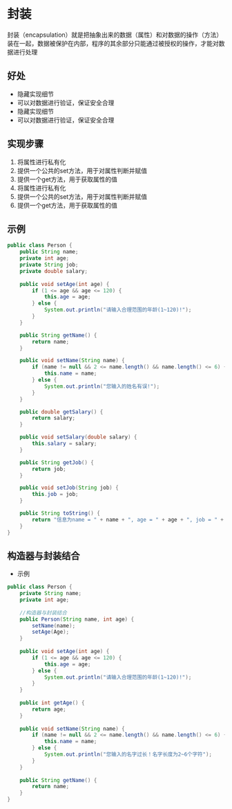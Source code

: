 # 封装

封装（encapsulation）就是把抽象出来的数据（属性）和对数据的操作（方法）装在一起，数据被保护在内部，程序的其余部分只能通过被授权的操作，才能对数据进行处理

## 好处

- 隐藏实现细节
- 可以对数据进行验证，保证安全合理
-   隐藏实现细节
-   可以对数据进行验证，保证安全合理

## 实现步骤

1. 将属性进行私有化
2. 提供一个公共的set方法，用于对属性判断并赋值
3. 提供一个get方法，用于获取属性的值
1.   将属性进行私有化
2.   提供一个公共的set方法，用于对属性判断并赋值
3.   提供一个get方法，用于获取属性的值

## 示例

```java
public class Person {
    public String name;
    private int age;
    private String job;
    private double salary;
    
    public void setAge(int age) {
        if (1 <= age && age <= 120) {
            this.age = age;
        } else {
            System.out.println("请输入合理范围的年龄(1~120)!");
        }
    }

    public String getName() {
        return name;
    }

    public void setName(String name) {
        if (name != null && 2 <= name.length() && name.length() <= 6) {
            this.name = name;
        } else {
            System.out.println("您输入的姓名有误!");
        }
    }

    public double getSalary() {
        return salary;
    }

    public void setSalary(double salary) {
        this.salary = salary;
    }

    public String getJob() {
        return job;
    }

    public void setJob(String job) {
        this.job = job;
    }

    public String toString() {
        return "信息为name = " + name + ", age = " + age + ", job = " + job + ", salary = " + salary;
    }
}
```

## 构造器与封装结合

- 示例

```Java
public class Person {
    private String name;
    private int age;
    
    //构造器与封装结合
    public Person(String name, int age) {
        setName(name);
        setAge(Age);
    }
    
    public void setAge(int age) {
        if (1 <= age && age <= 120) {
            this.age = age;
        } else {
            System.out.println("请输入合理范围的年龄(1~120)!");
        }
    }
    
    public int getAge() {
        return age;
    }
    
    public void setName(String name) {
        if (name != null && 2 <= name.length() && name.length() <= 6) {
            this.name = name;
        } else {
            System.out.println("您输入的名字过长！名字长度为2~6个字符");
        }
    }
    
    public String getName() {
        return name;
    }
}
```

